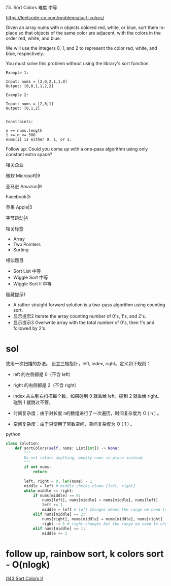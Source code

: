 75. Sort Colors
难度
中等

https://leetcode-cn.com/problems/sort-colors/

Given an array nums with n objects colored red, white, or blue, sort them in-place so that objects of the same color are adjacent, with the colors in the order red, white, and blue.

We will use the integers 0, 1, and 2 to represent the color red, white, and blue, respectively.

You must solve this problem without using the library's sort function.

 
```
Example 1:

Input: nums = [2,0,2,1,1,0]
Output: [0,0,1,1,2,2]

Example 2:

Input: nums = [2,0,1]
Output: [0,1,2]
 

Constraints:

n == nums.length
1 <= n <= 300
nums[i] is either 0, 1, or 2.
``` 

Follow up: Could you come up with a one-pass algorithm using only constant extra space?


相关企业


微软 Microsoft|9

亚马逊 Amazon|9

Facebook|5

苹果 Apple|5

字节跳动|4

相关标签
- Array
- Two Pointers
- Sorting

相似题目
- Sort List
中等
- Wiggle Sort
中等
- Wiggle Sort II
中等


隐藏提示1
- A rather straight forward solution is a two-pass algorithm using counting sort.
- 显示提示2
Iterate the array counting number of 0's, 1's, and 2's.
- 显示提示3
Overwrite array with the total number of 0's, then 1's and followed by 2's.



# sol
使用一次扫描的办法。 设立三根指针，left, index, right。定义如下规则：

- left 的左侧都是 0（不含 left）
- right 的右侧都是 2（不含 right）
- index 从左到右扫描每个数，如果碰到 0 就丢给 left，碰到 2 就丢给 right。碰到 1 就跳过不管。


- 时间复杂度：由于对长度 n的数组进行了一次遍历，时间复杂度为
O
(
n
)
 。
- 空间复杂度：由于只使用了常数空间，空间复杂度为
O
(
1
)
。



python
```py
class Solution:
    def sortColors(self, nums: List[int]) -> None:
        """
        Do not return anything, modify nums in-place instead.
        """
        if not nums:
            return
        
        left, right = 0, len(nums) - 1
        middle = left # middle checks eleme [left, right]
        while middle <= right:
            if nums[middle] == 0:
                nums[left], nums[middle] = nums[middle], nums[left]
                left += 1
                middle = left # left changes means the range we need to check changes so middle changes
            elif nums[middle] == 2:
                nums[right], nums[middle] = nums[middle], nums[right]
                right -= 1 # right changes but the range we need to check doesn't change so middle doesn't change
            elif nums[middle] == 1:
                middle += 1
```


# follow up, rainbow sort, k colors sort - O(nlogk)

[i143 Sort Colors II](./i143.rainbow_sort_kcolors_sort.md)
